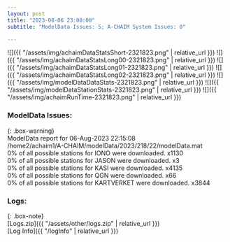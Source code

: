 ```yaml
---
layout: post
title: "2023-08-06 23:00:00"
subtitle: "ModelData Issues: 5; A-CHAIM System Issues: 0"

---
```


![]({{ "/assets/img/achaimDataStatsShort-2321823.png" | relative_url }})
![]({{ "/assets/img/achaimDataStatsLong00-2321823.png" | relative_url }})
![]({{ "/assets/img/achaimDataStatsLong01-2321823.png" | relative_url }})
![]({{ "/assets/img/achaimDataStatsLong02-2321823.png" | relative_url }})
![]({{ "/assets/img/modelDataDataStats-2321823.png" | relative_url }})
![]({{ "/assets/img/modelDataStationStats-2321823.png" | relative_url }})
![]({{ "/assets/img/achaimRunTime-2321823.png" | relative_url }})


### ModelData Issues:  
  
{: .box-warning}  
 ModelData report for 06-Aug-2023 22:15:08   
 /home2/achaim1/A-CHAIM/modelData/2023/218/22/modelData.mat   
 0% of all possible stations for IONO were downloaded. x1130   
 0% of all possible stations for JASON were downloaded. x3   
 0% of all possible stations for KASI were downloaded. x4135   
 0% of all possible stations for QGN were downloaded. x66   
 0% of all possible stations for KARTVERKET were downloaded. x3844   
  


### Logs:  
  
{: .box-note}  
[Logs.zip]({{ "/assets/other/logs.zip" | relative_url }})  
[Log Info]({{ "/logInfo" | relative_url }})  
